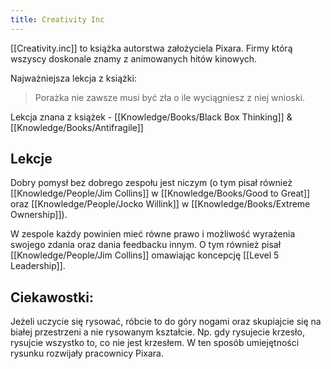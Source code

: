 ```yaml
---
title: Creativity Inc
---
```


[[Creativity.inc]] to książka autorstwa założyciela Pixara. Firmy którą wszyscy doskonale znamy z animowanych hitów kinowych.

Najważniejsza lekcja z książki: 
> Porażka nie zawsze musi być zła o ile wyciągniesz z niej wnioski.

Lekcja znana z książek - [[Knowledge/Books/Black Box Thinking]] & [[Knowledge/Books/Antifragile]]

## Lekcje
Dobry pomysł bez dobrego zespołu jest niczym (o tym pisał również [[Knowledge/People/Jim Collins]] w [[Knowledge/Books/Good to Great]] oraz [[Knowledge/People/Jocko Willink]] w [[Knowledge/Books/Extreme Ownership]]).

W zespole każdy powinien mieć równe prawo i możliwość wyrażenia swojego zdania oraz dania feedbacku innym. O tym również pisał [[Knowledge/People/Jim Collins]] omawiając koncepcję [[Level 5 Leadership]].

## Ciekawostki: 
Jeżeli uczycie się rysować, róbcie to do góry nogami oraz skupiajcie się na białej przestrzeni a nie rysowanym kształcie. Np. gdy rysujecie krzesło, rysujcie wszystko to, co nie jest krzesłem. W ten sposób umiejętności rysunku rozwijały pracownicy Pixara.